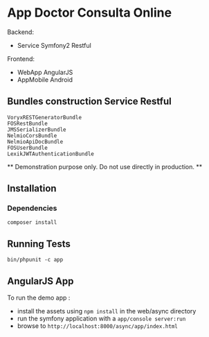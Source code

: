 # App Doctor Consulta Online

Backend:

  * Service Symfony2 Restful

Frontend:

  * WebApp AngularJS
  * AppMobile Android

## Bundles construction Service Restful
    VoryxRESTGeneratorBundle
    FOSRestBundle
    JMSSerializerBundle
    NelmioCorsBundle
    NelmioApiDocBundle
    FOSUserBundle
    LexikJWTAuthenticationBundle

** Demonstration purpose only. Do not use directly in production. **

## Installation

### Dependencies

    composer install

## Running Tests

    bin/phpunit -c app

## AngularJS App

To run the demo app :

* install the assets using `npm install` in the web/async directory
* run the symfony application with a `app/console server:run`
* browse to `http://localhost:8000/async/app/index.html`
